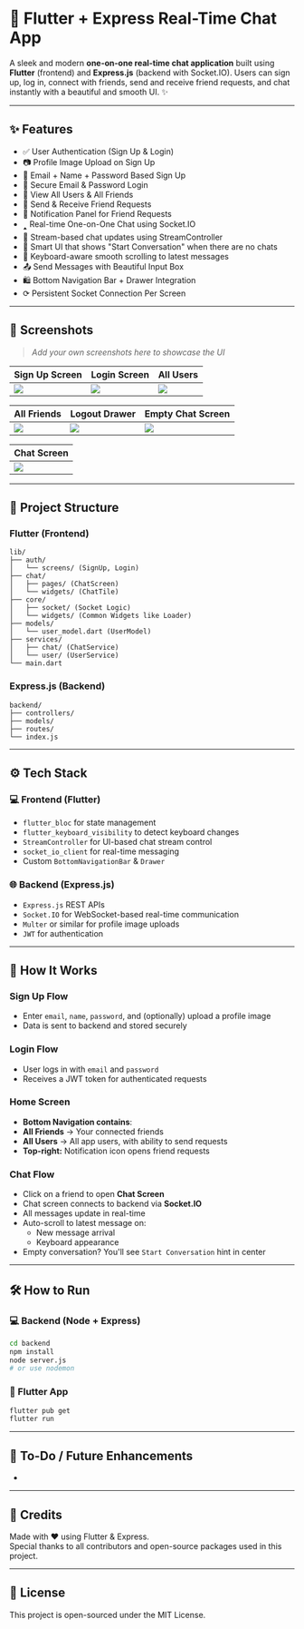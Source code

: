 # 💬 Flutter + Express Real-Time Chat App

A sleek and modern **one-on-one real-time chat application** built using **Flutter** (frontend) and **Express.js** (backend with Socket.IO). Users can sign up, log in, connect with friends, send and receive friend requests, and chat instantly with a beautiful and smooth UI. ✨

---

## ✨ Features

- ✅ User Authentication (Sign Up & Login)
- 📷 Profile Image Upload on Sign Up
- 📜 Email + Name + Password Based Sign Up
- 🔐 Secure Email & Password Login
- 👥 View All Users & All Friends
- 📩 Send & Receive Friend Requests
- 🔔 Notification Panel for Friend Requests
- 🢑 Real-time One-on-One Chat using Socket.IO
- 🎯 Stream-based chat updates using StreamController
- 📅 Smart UI that shows "Start Conversation" when there are no chats
- 📱 Keyboard-aware smooth scrolling to latest messages
- 📤 Send Messages with Beautiful Input Box
- 🛍️ Bottom Navigation Bar + Drawer Integration
- ⟳ Persistent Socket Connection Per Screen

---

## 📸 Screenshots

> *Add your own screenshots here to showcase the UI*

| Sign Up Screen | Login Screen | All Users |
| -------------- | ------------ | --------- |
| ![](frontend/assets/app/1.jpeg) | ![](frontend/assets/app/2.jpeg) | ![](frontend/assets/app/3.jpeg) |

| All Friends | Logout Drawer | Empty Chat Screen | 
| ----------- | ------------- | ----------- |
| ![](frontend/assets/app/4.jpeg) | ![](frontend/assets/app/7.jpeg) | ![](frontend/assets/app/5.jpeg) | 

| Chat Screen |
|------------ |
| ![](frontend/assets/app/6.jpeg) |


---

## 📁 Project Structure

### Flutter (Frontend)

```
lib/
├── auth/
│   └── screens/ (SignUp, Login)
├── chat/
│   ├── pages/ (ChatScreen)
│   └── widgets/ (ChatTile)
├── core/
│   ├── socket/ (Socket Logic)
│   └── widgets/ (Common Widgets like Loader)
├── models/
│   └── user_model.dart (UserModel)
├── services/
│   ├── chat/ (ChatService)
│   └── user/ (UserService)
└── main.dart
```

### Express.js (Backend)

```
backend/
├── controllers/
├── models/
├── routes/
└── index.js
```

---

## ⚙️ Tech Stack

### 💻 Frontend (Flutter)

- `flutter_bloc` for state management
- `flutter_keyboard_visibility` to detect keyboard changes
- `StreamController` for UI-based chat stream control
- `socket_io_client` for real-time messaging
- Custom `BottomNavigationBar` & `Drawer`

### 🌐 Backend (Express.js)

- `Express.js` REST APIs
- `Socket.IO` for WebSocket-based real-time communication
- `Multer` or similar for profile image uploads
- `JWT` for authentication

---

## 🧪 How It Works

### Sign Up Flow

- Enter `email`, `name`, `password`, and (optionally) upload a profile image
- Data is sent to backend and stored securely

### Login Flow

- User logs in with `email` and `password`
- Receives a JWT token for authenticated requests

### Home Screen

- **Bottom Navigation contains**:
- **All Friends** → Your connected friends
- **All Users** → All app users, with ability to send requests
- **Top-right:** Notification icon opens friend requests

### Chat Flow

- Click on a friend to open **Chat Screen**
- Chat screen connects to backend via **Socket.IO**
- All messages update in real-time
- Auto-scroll to latest message on:
  - New message arrival
  - Keyboard appearance
- Empty conversation? You'll see `Start Conversation` hint in center

---

## 🛠️ How to Run

### 💻 Backend (Node + Express)

```bash
cd backend
npm install
node server.js
# or use nodemon
```

### 📱 Flutter App

```bash
flutter pub get
flutter run
```

---

## 📌 To-Do / Future Enhancements

-

---

## 💖 Credits

Made with ❤️ using Flutter & Express.\
Special thanks to all contributors and open-source packages used in this project.

---

## 📄 License

This project is open-sourced under the MIT License.

